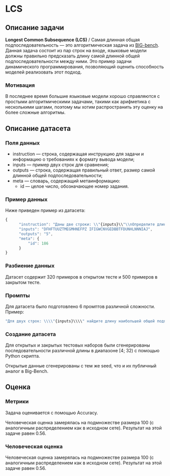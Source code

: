 # LCS

## Описание задачи

**Longest Common Subsequence (LCS)** / Самая длинная общая подпоследовательность — это алгоритмическая задача из  [BIG-bench](https://github.com/google/BIG-bench/tree/main/bigbench/benchmark_tasks/cs_algorithms/lcs). Данная задача состоит из пар строк на входе, языковые модели должны правильно предсказать длину самой длинной общей подпоследовательности между ними.
Это пример задачи динамического программирования, позволяющий оценить способность моделей реализовать этот подход.

### Мотивация

В последнее время большие языковые модели хорошо справляются с простыми алгоритмическими задачами, такими как арифметика с несколькими шагами, поэтому мы хотим распространить эту оценку на более сложные алгоритмы.

## Описание датасета

### Поля данных

- instruction — строка, содержащая инструкцию для задачи и информацию о требованиях к формату вывода модели;
- inputs — пример двух строк для сравнения;
- outputs — строка, содержащая правильный ответ, размер самой длинной общей подпоследовательности;
- meta — словарь, содержащий метаинформацию:
    - id — целое число, обозначающее номер задания.

### Пример данных

Ниже приведен пример из датасета:

```jsx
{
      "instruction": "Даны две строки: \\"{inputs}\\"\\nОпределите длину их самой длинной общей подпоследовательности.",
      "inputs": "DFHFTUUZTMEGMHNEFPZ IFIGWCNVGEDBBTFDUNHLNNNIAJ",
      "outputs": "5",
      "meta": {
          "id": 186
      }
}
```

### Разбиение данных

Датасет содержит 320 примеров в открытом тесте и 500 примеров в закрытом тесте.

### Промпты

Для датасета было подготовлено 6 промптов различной сложности. Пример:

```jsx
"Для двух строк: \\\\"{inputs}\\\\" найдите длину наибольшей общей подпоследовательности. Пересекающиеся символы должны идти в том же порядке, но могут быть разделены другими символами.".
```

### Создание датасета

Для открытых и закрытых тестовых наборов были сгенерированы последовательности различной длины в диапазоне [4; 32) с помощью Python скрипта.

Открытые данные сгенерированы с тем же seed, что и их публичный аналог в Big-Bench.

## Оценка

### Метрики

Задача оценивается с помощью Accuracy.

Человеческая оценка замерялась на подмножестве размера 100 (с аналогичным распределением как в исходном сете). Результат на этой задаче равен 0.56.

### Человеческая оценка

Человеческая оценка замерялась на подмножестве размера 100 (с аналогичным распределением как в исходном сете). Результат на этой задаче равен 0.56.
